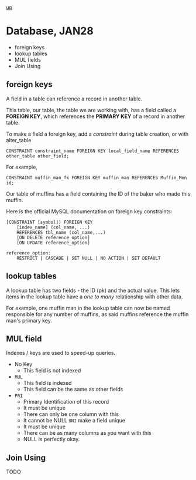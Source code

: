 [up](../index.md)

# Database, JAN28

- foreign keys
- lookup tables
- MUL fields
- Join Using

## foreign keys

A field in a table can reference a record in another table.

This table, our table, the table we are working with, has a field called a **FOREIGN KEY**,
which references the **PRIMARY KEY** of a record in another table.

To make a field a foreign key, add a *constraint* during table creation, or with alter_table

```
CONSTRAINT constraint_name FOREIGN KEY local_field_name REFERENCES other_table other_field;
```

For example,

```
CONSTRAINT muffin_man_fk FOREIGN KEY muffin_man REFERENCES Muffin_Men id;
```

Our table of muffins has a field containing the ID of the baker who made this muffin.

Here is the official MySQL documentation on foreign key constraints:

```mysql
[CONSTRAINT [symbol]] FOREIGN KEY
    [index_name] (col_name, ...)
    REFERENCES tbl_name (col_name,...)
    [ON DELETE reference_option]
    [ON UPDATE reference_option]

reference_option:
    RESTRICT | CASCADE | SET NULL | NO ACTION | SET DEFAULT
```

## lookup tables

A lookup table has two fields - the ID (pk) and the actual value. This lets
items in the lookup table have a *one to many* relationship with other data.

For example, one muffin man in the lookup table can now be named responsible for
any number of muffins, as said muffins reference the muffin man's primary key.

## MUL field

Indexes / keys are used to speed-up queries.

- No Key
    - This field is not indexed
- `MUL`
    - This field is indexed
    - This field can be the same as other fields
- `PRI`
    - Primary Identification of this record
    - It must be unique
    - There can only be one column with this
    - It cannot be NULL
`UNI` make a field unique
    - It must be unique
    - There can be as many columns as you want with this
    - NULL is perfectly okay.

## Join Using

TODO
